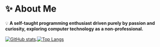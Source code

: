 <h1>✨ About Me</h1>
<p>💡 <strong>A self-taught programming enthusiast driven purely by passion and curiosity, exploring computer technology as a non-professional.</strong></p>
<a href="https://github.com/JoeanAmier">
  <img align="center" src="https://github-readme-stats.vercel.app/api?username=JoeanAmier&hide=contribs,prs&show_icons=true&theme=rose"  alt="GitHub stats"/>
</a>
<a href="https://github.com/JoeanAmier">
  <img align="center" src="https://github-readme-stats.vercel.app/api/top-langs/?username=JoeanAmier&layout=compact&theme=rose"  alt="Top Langs"/>
</a>
